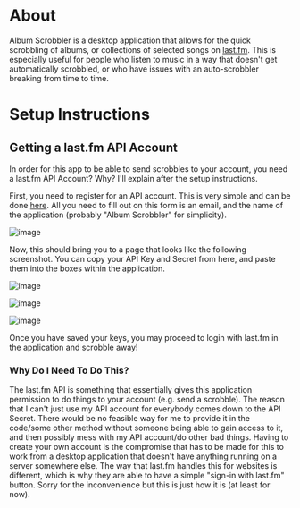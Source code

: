# About

Album Scrobbler is a desktop application that allows for the
quick scrobbling of albums, or collections of selected songs
on [last.fm](https://www.last.fm/). This is especially useful for people
who listen to music in a way that doesn't get automatically 
scrobbled, or who have issues with an auto-scrobbler breaking
from time to time.

# Setup Instructions

## Getting a last.fm API Account
In order for this app to be able to send scrobbles to your account,
you need a last.fm API Account? Why? I'll explain after the setup
instructions.

First, you need to register for an API account. This is very simple
and can be done [here](https://www.last.fm/api/account/create). All
you need to fill out on this form is an email, and the name of the
application (probably "Album Scrobbler" for simplicity).

![image](https://github.com/user-attachments/assets/74be4962-2071-4df3-bf4b-a7ab29e2a353)

Now, this should bring you to a page that looks like the following
screenshot. You can copy your API Key and Secret from here, and
paste them into the boxes within the application.

![image](https://github.com/user-attachments/assets/06851787-552f-414c-87a1-c34471525fbd)

![image](https://github.com/user-attachments/assets/f8e59e25-9576-4502-8e6d-07523e896bde)

![image](https://github.com/user-attachments/assets/32395ede-ed11-4dd7-b5b9-2bd5de995f8b)

Once you have saved your keys, you may proceed to login with last.fm
in the application and scrobble away!

### Why Do I Need To Do This?
The last.fm API is something that essentially gives this application
permission to do things to your account (e.g. send a scrobble). The
reason that I can't just use my API account for everybody comes down
to the API Secret. There would be no feasible way for me to provide
it in the code/some other method without someone being able to gain
access to it, and then possibly mess with my API account/do other bad
things. Having to create your own account is the compromise that has
to be made for this to work from a desktop application that doesn't
have anything running on a server somewhere else. The way that last.fm
handles this for websites is different, which is why they are able to
have a simple "sign-in with last.fm" button. Sorry for the
inconvenience but this is just how it is (at least for now).
